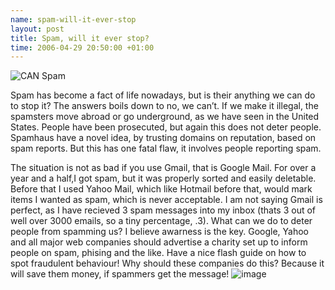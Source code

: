 ```yaml
--- 
name: spam-will-it-ever-stop 
layout: post 
title: Spam, will it ever stop? 
time: 2006-04-29 20:50:00 +01:00 
---
```


![CAN Spam](http://static.flickr.com/54/136808455_58aae5f13d_t.jpg)

Spam has become a fact of life nowadays, but is their anything we can do
to stop it? The answers boils down to no, we can’t. If we make it
illegal, the spamsters move abroad or go underground, as we have seen in
the United States. People have been prosecuted, but again this does not
deter people. Spamhaus have a novel idea, by trusting domains on
reputation, based on spam reports. But this has one fatal flaw, it
involves people reporting spam.

The situation is not as bad if you use Gmail, that is Google Mail. For
over a year and a half,I got spam, but it was properly sorted and easily
deletable. Before that I used Yahoo Mail, which like Hotmail before
that, would mark items I wanted as spam, which is never acceptable. I am
not saying Gmail is perfect, as I have recieved 3 spam messages into my
inbox (thats 3 out of well over 3000 emails, so a tiny percentage, .3).
What can we do to deter people from spamming us? I believe awarness is
the key. Google, Yahoo and all major web companies should advertise a
charity set up to inform people on spam, phising and the like. Have a
nice flash guide on how to spot fraudulent behaviour! Why should these
companies do this? Because it will save them money, if spammers get the
message!
![image](https://blogger.googleusercontent.com/tracker/7231752728434532377-1556647754280991409?l=neil.grogan.ie)
